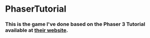 # PhaserTutorial

### This is the game I've done based on the Phaser 3 Tutorial available at [their website](https://phaser.io/tutorials/making-your-first-phaser-3-game/part1). 

